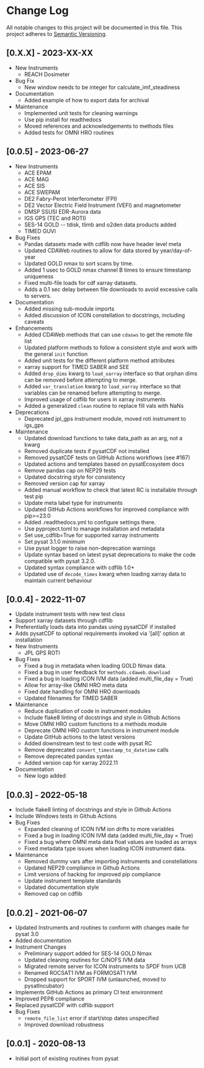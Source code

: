 # Change Log
All notable changes to this project will be documented in this file.
This project adheres to [Semantic Versioning](https://semver.org/).

## [0.X.X] - 2023-XX-XX
* New Instruments
  * REACH Dosimeter
* Bug Fix
  * New window needs to be integer for calculate_imf_steadiness
* Documentation
  * Added example of how to export data for archival
* Maintenance
  * Implemented unit tests for cleaning warnings
  * Use pip install for readthedocs
  * Moved references and acknowledgements to methods files
  * Added tests for OMNI HRO routines

## [0.0.5] - 2023-06-27
* New Instruments
  * ACE EPAM
  * ACE MAG
  * ACE SIS
  * ACE SWEPAM
  * DE2 Fabry-Perot Interferometer (FPI)
  * DE2 Vector Electric Field Instrument (VEFI) and magnetometer
  * DMSP SSUSI EDR-Aurora data
  * IGS GPS (TEC and ROTI)
  * SES-14 GOLD -- tdisk, tlimb and o2den data products added
  * TIMED GUVI
* Bug Fixes
  * Pandas datasets made with cdflib now have header level meta
  * Updated CDAWeb routines to allow for data stored by year/day-of-year
  * Updated GOLD nmax to sort scans by time.
  * Added 1 usec to GOLD nmax channel B times to ensure timestamp uniqueness
  * Fixed multi-file loads for cdf xarray datasets.
  * Adds a 0.1 sec delay between file downloads to avoid excessive calls
    to servers.
* Documentation
  * Added missing sub-module imports
  * Added discussion of ICON constellation to docstrings, including caveats
* Enhancements
  * Added CDAWeb methods that can use `cdasws` to get the remote file list
  * Updated platform methods to follow a consistent style and work with the
    general `init` function
  * Added unit tests for the different platform method attributes
  * xarray support for TIMED SABER and SEE
  * Added `drop_dims` kwarg to `load_xarray` interface so that orphan dims can
    be removed before attempting to merge.
  * Added `var_translation` kwarg to `load_xarray` interface so that variables can
    be renamed before attempting to merge.
  * Improved usage of cdflib for users in xarray instruments
  * Added a generalized `clean` routine to replace fill vals with NaNs
* Deprecations
  * Deprecated jpl_gps instrument module, moved roti instrument to igs_gps
* Maintenance
  * Updated download functions to take data_path as an arg, not a kwarg
  * Removed duplicate tests if pysatCDF not installed
  * Removed pysatCDF tests on GitHub Actions workflows (see #167)
  * Updated actions and templates based on pysatEcosystem docs
  * Remove pandas cap on NEP29 tests
  * Updated docstring style for consistency
  * Removed version cap for xarray
  * Added manual workflow to check that latest RC is installable through test pip
  * Update meta label type for instruments
  * Updated GitHub Actions workflows for improved compliance with pip>=23.0
  * Added .readthedocs.yml to configure settings there.
  * Use pyproject.toml to manage installation and metadata
  * Set use_cdflib=True for supported xarray instruments
  * Set pysat 3.1.0 minimum
  * Use pysat logger to raise non-deprecation warnings
  * Update syntax based on latest pysat deprecations to make the code compatible with pysat 3.2.0.
  * Updated syntax compliance with cdflib 1.0+
  * Updated use of `decode_times` kwarg when loading xarray data to maintain current behaviour


## [0.0.4] - 2022-11-07
* Update instrument tests with new test class
* Support xarray datasets through cdflib
* Preferentially loads data into pandas using pysatCDF if installed
* Adds pysatCDF to optional requirements invoked via '[all]' option at installation
* New Instruments
  * JPL GPS ROTI
* Bug Fixes
  * Fixed a bug in metadata when loading GOLD Nmax data.
  * Fixed a bug in user feedback for `methods.cdaweb.download`
  * Fixed a bug in loading ICON IVM data (added multi_file_day = True)
  * Allow for array-like OMNI HRO meta data
  * Fixed date handling for OMNI HRO downloads
  * Updated filenames for TIMED SABER
* Maintenance
  * Reduce duplication of code in instrument modules
  * Include flake8 linting of docstrings and style in Github Actions
  * Move OMNI HRO custom functions to a methods module
  * Deprecate OMNI HRO custom functions in instrument module
  * Update GitHub actions to the latest versions
  * Added downstream test to test code with pysat RC
  * Remove deprecated `convert_timestamp_to_datetime` calls
  * Remove deprecated pandas syntax
  * Added version cap for xarray 2022.11
* Documentation
  * New logo added

## [0.0.3] - 2022-05-18
* Include flake8 linting of docstrings and style in Github Actions
* Include Windows tests in Github Actions
* Bug Fixes
  * Expanded cleaning of ICON IVM ion drifts to more variables
  * Fixed a bug in loading ICON IVM data (added multi_file_day = True)
  * Fixed a bug where OMNI meta data float values are loaded as arrays
  * Fixed metadata type issues when loading ICON instrument data.
* Maintenance
  * Removed dummy vars after importing instruments and constellations
  * Updated NEP29 compliance in Github Actions
  * Limit versions of hacking for improved pip compliance
  * Update instrument template standards
  * Updated documentation style
  * Removed cap on cdflib

## [0.0.2] - 2021-06-07
* Updated Instruments and routines to conform with changes made for pysat 3.0
* Added documentation
* Instrument Changes
  * Preliminary support added for SES-14 GOLD Nmax
  * Updated cleaning routines for C/NOFS IVM data
  * Migrated remote server for ICON instruments to SPDF from UCB
  * Renamed ROCSAT1 IVM as FORMOSAT1 IVM
  * Dropped support for SPORT IVM (unlaunched, moved to pysatIncubator)
* Implements GitHub Actions as primary CI test environment
* Improved PEP8 compliance
* Replaced pysatCDF with cdflib support
* Bug Fixes
  * `remote_file_list` error if start/stop dates unspecified
  * Improved download robustness

## [0.0.1] - 2020-08-13
* Initial port of existing routines from pysat
